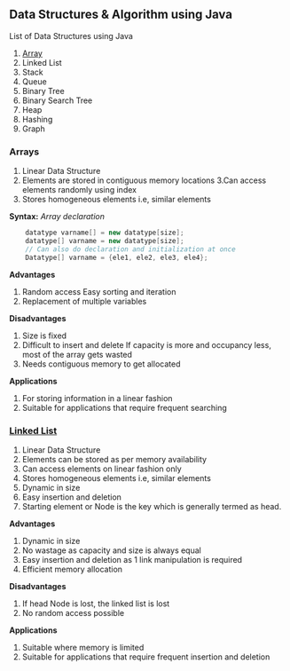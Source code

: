 ## Data Structures & Algorithm using Java
List of Data Structures using Java

 1. [Array](#arrays)
 2. Linked List
 3. Stack
 4. Queue
 5. Binary Tree
 6. Binary Search Tree
 7. Heap
 8. Hashing
 9. Graph

### Arrays
1. Linear Data Structure
2. Elements are stored in contiguous memory locations
3.Can access elements randomly using index
4. Stores homogeneous elements i.e, similar elements

**Syntax:**
*Array declaration*
```java
    datatype varname[] = new datatype[size];  
    datatype[] varname = new datatype[size];  
    // Can also do declaration and initialization at once
    Datatype[] varname = {ele1, ele2, ele3, ele4};
```
**Advantages**

 1. Random access Easy sorting and iteration 
 2. Replacement of multiple variables 

**Disadvantages** 

 1. Size is fixed 
 2. Difficult to insert and delete If capacity is more and occupancy less, most of the array gets wasted
 3. Needs contiguous memory to get allocated

**Applications**
1. For storing information in a linear fashion
2. Suitable for applications that require frequent searching

### [Linked List](#linked-list)
1. Linear Data Structure
2. Elements can be stored as per memory availability
3. Can access elements on linear fashion only
4. Stores homogeneous elements i.e, similar elements
5. Dynamic in size
6. Easy insertion and deletion 
7. Starting element or Node is the key which is generally termed as head.

**Advantages**
1. Dynamic in size
2. No wastage as capacity and size is always equal
3. Easy insertion and deletion as 1 link manipulation is required
4. Efficient memory allocation

**Disadvantages**
1. If head Node is lost, the linked list is lost
2. No random access possible

**Applications**
1. Suitable where memory is limited 
2.  Suitable for applications that require frequent insertion and deletion
